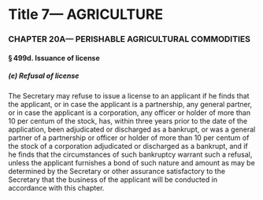 
# Title 7— AGRICULTURE
### CHAPTER 20A— PERISHABLE AGRICULTURAL COMMODITIES
#### § 499d. Issuance of license
##### (e) Refusal of license

The Secretary may refuse to issue a license to an applicant if he finds that the applicant, or in case the applicant is a partnership, any general partner, or in case the applicant is a corporation, any officer or holder of more than 10 per centum of the stock, has, within three years prior to the date of the application, been adjudicated or discharged as a bankrupt, or was a general partner of a partnership or officer or holder of more than 10 per centum of the stock of a corporation adjudicated or discharged as a bankrupt, and if he finds that the circumstances of such bankruptcy warrant such a refusal, unless the applicant furnishes a bond of such nature and amount as may be determined by the Secretary or other assurance satisfactory to the Secretary that the business of the applicant will be conducted in accordance with this chapter.

